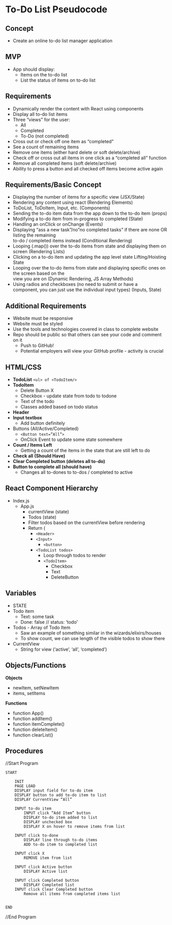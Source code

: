 # To-Do List Pseudocode

## **Concept**
- Create an online to-do list manager application

## **MVP**
- App should display:
	- Items on the to-do list
	- List the status of items on to-do list

## **Requirements**
- Dynamically render the content with React using components
- Display all to-do list items
- Three “views” for the user:
    - All
    - Completed
    - To-Do (not completed)
- Cross out or check off one item as “completed”
- See a count of remaining items
- Remove one items (either hard delete or soft delete/archive)
- Check off or cross out all items in one click as a “completed all” function
- Remove all completed items (soft delete/archive)
- Ability to press a button and all checked off items become active again

## **Requirements/Basic Concept**
- Displaying the number of items for a specific view (JSX/State)
- Rendering any content using react (Rendering Elements)
- ToDoList, ToDoItem, Input, etc. (Components)
- Sending the to-do item data from the app down to the to-do item (props)
- Modifying a to-do item from in-progress to completed (State)
- Handling an onClick or onChange (Events)
- Displaying “ass a new task”/no”no completed tasks” if there are none OR listing the remaining     
  to-do / completed items instead (Conditional Rendering)
- Looping (.map()) over the to-do items from state and displaying them on screen (Rendering Lists)
- Clicking on a to-do item and updating the app level state Lifting/Hoisting State
- Looping over the to-do items from state and displaying specific ones on the screen based on the  
  view you are on (Dynamic Rendering, JS Array Methods)
- Using radios and checkboxes (no need to submit or have a <form> component, you can just use the 
  individual input types) (Inputs, State)

## **Additional Requirements**
- Website must be responsive
- Website must be styled
- Use the tools and technologies covered in class to complete website
- Repo should be public so that others can see your code and comment on it
	- Push to GitHub!
	- Potential employers will view your GitHub profile - activity is crucial

## **HTML/CSS**
- **TodoList**
	`<ul> of <TodoItem/>`
- **TodoItem**
	- Delete Button X
	- Checkbox - update state from todo to todone
	- Text of the todo
	- Classes added based on todo status
- **Header**
- **Input textbox**
	- Add button definitely
- Buttons (All/Active/Completed)
	- `<Button text=”All”>`
	- OnClick Event to update some state somewhere
- **Count / Items Left**
	- Getting a count of the items in the state that are still left to do
- **Check all (Should Have)**
- **Clear Completed button (deletes all to-do)**
- **Button to complete all (should have)**
	- Changes all to-dones to to-dos / completed to active

## **React Component Hierarchy**
- Index.js
	- App.js
		- currentView (state)
		- Todos (state)
		- Filter todos based on the currentView before rendering
		- Return (
			- `<Header>`
			- `<Input>`
				- `<button>`
			- `<TodoList todos>`
				- Loop through todos to render
				- `<TodoItem>`
					- Checkbox
					- Text
					- DeleteButton


## **Variables**

- STATE
- Todo item
	- Text: some task
	- Done: false // status: ‘todo’
- Todos - Array of Todo Item
	- Saw an example of something similar in the wizards/elixirs/houses
	- To show count, we can use length of the visible todos to show there
- CurrentView
	- String for view (‘active’, ‘all’, ‘completed’)

## **Objects/Functions**

**Objects**
- newItem, setNewItem
- items, setItems

**Functions**
- function App()
- function addItem()
- function itemComplete()
- function deleteItem()
- function clearList()

## **Procedures**

//Start Program

    START

        INIT
        PAGE LOAD
        DISPLAY input field for to-do item
        DISPLAY button to add to-do item to list
        DISPLAY CurrentView “All”

        INPUT to-do item
            INPUT click “Add Item” button
            DISPLAY to-do item added to list
            DISPLAY unchecked box
            DISPLAY X on hover to remove items from list

        INPUT click to-done
            DISPLAY line through to-do items
            ADD to-do item to completed list

        INPUT click X
            REMOVE item from list

        INPUT click Active button
            DISPLAY Active list

        INPUT click Completed button
            DISPLAY Completed list
        INPUT click Clear Completed button
            Remove all items from completed items list
        

    END

//End Program
